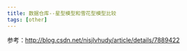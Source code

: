 ```yaml
---
title: 数据仓库--星型模型和雪花型模型比较
tags: [other]
---
```


参考：http://blog.csdn.net/nisjlvhudy/article/details/7889422